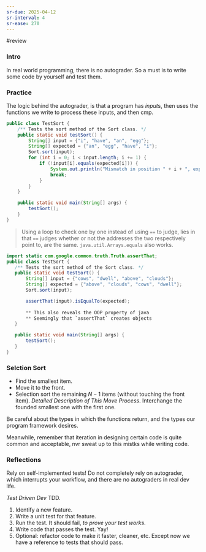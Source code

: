 ```yaml
---
sr-due: 2025-04-12
sr-interval: 4
sr-ease: 270
---
```


#review 
### Intro

In real world programming, there is no autograder. So a must is to write some code by yourself and test them.

### Practice

The logic behind the autograder, is that a program has *input*s, then uses the functions we write to process these inputs, and then cmp.

```java
public class TestSort {
    /** Tests the sort method of the Sort class. */
    public static void testSort() {
        String[] input = {"i", "have", "an", "egg"};
        String[] expected = {"an", "egg", "have", "i"};
        Sort.sort(input);
        for (int i = 0; i < input.length; i += 1) {
            if (!input[i].equals(expected[i])) {
                System.out.println("Mismatch in position " + i + ", expected: " + expected + ", but got: " + input[i] + ".");
                break;
            }
        }
    }

    public static void main(String[] args) {
        testSort();
    }
}
```

>Using a loop to check one by one instead of using `==` to judge, lies in that `==` judges whether or not the addresses the two respectively point to, are the same.
>`java.util.Arrays.equals` also works.


```java
import static com.google.common.truth.Truth.assertThat;
public class TestSort {
   /** Tests the sort method of the Sort class. */
   public static void testSort() {
       String[] input = {"cows", "dwell", "above", "clouds"};
       String[] expected = {"above", "clouds", "cows", "dwell"};
       Sort.sort(input);

       assertThat(input).isEqualTo(expected);
       
       ** This also reveals the OOP property of java
       ** Seemingly that `assertThat` creates objects
   }

   public static void main(String[] args) {
       testSort();
   }
}
```

### Selction Sort

- Find the smallest item.
- Move it to the front.
- Selection sort the remaining $N-1$ items (without touching the front item).
*Detailed Description of This Move Process*. Interchange the founded smallest one with the first one.

Be careful about the types in which the functions return, and the types our program framework desires.

Meanwhile, remember that iteration in designing certain code is quite common and acceptable, nvr sweat up to this mistks while writing code.

### Reflections

Rely on self-implemented tests!
Do not completely rely on autograder, which interrupts your workflow, and there are no autograders in real dev life.

*Test Driven Dev* TDD. 

1.   Identify a new feature.
2. Write a unit test for that feature.
3. Run the test. It should fail, *to prove your test works*.
4. Write code that passes the test. Yay!
5. Optional: refactor code to make it faster, cleaner, etc. Except now we have a reference to tests that should pass.



































